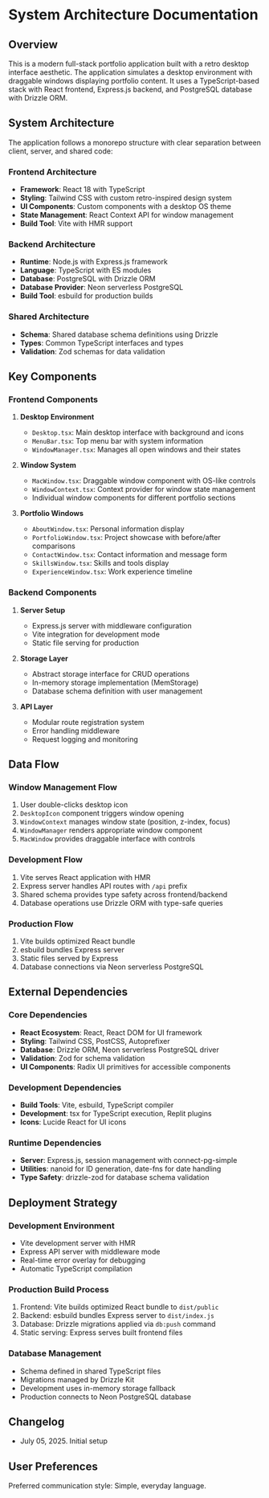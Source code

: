 # System Architecture Documentation

## Overview

This is a modern full-stack portfolio application built with a retro desktop interface aesthetic. The application simulates a desktop environment with draggable windows displaying portfolio content. It uses a TypeScript-based stack with React frontend, Express.js backend, and PostgreSQL database with Drizzle ORM.

## System Architecture

The application follows a monorepo structure with clear separation between client, server, and shared code:

### Frontend Architecture
- **Framework**: React 18 with TypeScript
- **Styling**: Tailwind CSS with custom retro-inspired design system
- **UI Components**: Custom components with a desktop OS theme
- **State Management**: React Context API for window management
- **Build Tool**: Vite with HMR support

### Backend Architecture
- **Runtime**: Node.js with Express.js framework
- **Language**: TypeScript with ES modules
- **Database**: PostgreSQL with Drizzle ORM
- **Database Provider**: Neon serverless PostgreSQL
- **Build Tool**: esbuild for production builds

### Shared Architecture
- **Schema**: Shared database schema definitions using Drizzle
- **Types**: Common TypeScript interfaces and types
- **Validation**: Zod schemas for data validation

## Key Components

### Frontend Components
1. **Desktop Environment**
   - `Desktop.tsx`: Main desktop interface with background and icons
   - `MenuBar.tsx`: Top menu bar with system information
   - `WindowManager.tsx`: Manages all open windows and their states

2. **Window System**
   - `MacWindow.tsx`: Draggable window component with OS-like controls
   - `WindowContext.tsx`: Context provider for window state management
   - Individual window components for different portfolio sections

3. **Portfolio Windows**
   - `AboutWindow.tsx`: Personal information display
   - `PortfolioWindow.tsx`: Project showcase with before/after comparisons
   - `ContactWindow.tsx`: Contact information and message form
   - `SkillsWindow.tsx`: Skills and tools display
   - `ExperienceWindow.tsx`: Work experience timeline

### Backend Components
1. **Server Setup**
   - Express.js server with middleware configuration
   - Vite integration for development mode
   - Static file serving for production

2. **Storage Layer**
   - Abstract storage interface for CRUD operations
   - In-memory storage implementation (MemStorage)
   - Database schema definition with user management

3. **API Layer**
   - Modular route registration system
   - Error handling middleware
   - Request logging and monitoring

## Data Flow

### Window Management Flow
1. User double-clicks desktop icon
2. `DesktopIcon` component triggers window opening
3. `WindowContext` manages window state (position, z-index, focus)
4. `WindowManager` renders appropriate window component
5. `MacWindow` provides draggable interface with controls

### Development Flow
1. Vite serves React application with HMR
2. Express server handles API routes with `/api` prefix
3. Shared schema provides type safety across frontend/backend
4. Database operations use Drizzle ORM with type-safe queries

### Production Flow
1. Vite builds optimized React bundle
2. esbuild bundles Express server
3. Static files served by Express
4. Database connections via Neon serverless PostgreSQL

## External Dependencies

### Core Dependencies
- **React Ecosystem**: React, React DOM for UI framework
- **Styling**: Tailwind CSS, PostCSS, Autoprefixer
- **Database**: Drizzle ORM, Neon serverless PostgreSQL driver
- **Validation**: Zod for schema validation
- **UI Components**: Radix UI primitives for accessible components

### Development Dependencies
- **Build Tools**: Vite, esbuild, TypeScript compiler
- **Development**: tsx for TypeScript execution, Replit plugins
- **Icons**: Lucide React for UI icons

### Runtime Dependencies
- **Server**: Express.js, session management with connect-pg-simple
- **Utilities**: nanoid for ID generation, date-fns for date handling
- **Type Safety**: drizzle-zod for database schema validation

## Deployment Strategy

### Development Environment
- Vite development server with HMR
- Express API server with middleware mode
- Real-time error overlay for debugging
- Automatic TypeScript compilation

### Production Build Process
1. Frontend: Vite builds optimized React bundle to `dist/public`
2. Backend: esbuild bundles Express server to `dist/index.js`
3. Database: Drizzle migrations applied via `db:push` command
4. Static serving: Express serves built frontend files

### Database Management
- Schema defined in shared TypeScript files
- Migrations managed by Drizzle Kit
- Development uses in-memory storage fallback
- Production connects to Neon PostgreSQL database

## Changelog
- July 05, 2025. Initial setup

## User Preferences

Preferred communication style: Simple, everyday language.